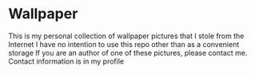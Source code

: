 # Wallpaper

This is my personal collection of wallpaper pictures that I stole from the Internet
I have no intention to use this repo other than as a convenient storage
If you are an author of one of these pictures, please contact me. Contact information is in my profile
